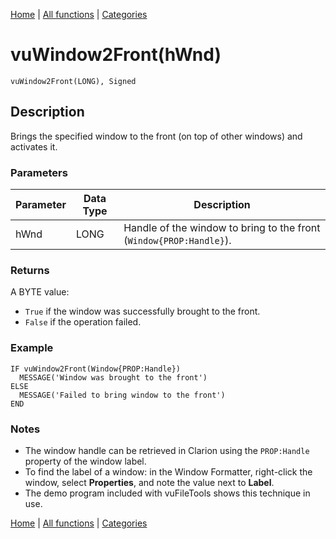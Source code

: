 [Home](../index.md) | [All functions](index.md) | [Categories](../categories/index.md)

# vuWindow2Front(hWnd)

```Prototype
vuWindow2Front(LONG), Signed
```


## Description
Brings the specified window to the front (on top of other windows) and activates it.

### Parameters

| Parameter | Data Type | Description                                                   |
|-----------|-----------|---------------------------------------------------------------|
| hWnd      | LONG      | Handle of the window to bring to the front (`Window{PROP:Handle}`). |

### Returns
A BYTE value:  
- `True` if the window was successfully brought to the front.  
- `False` if the operation failed.

### Example

```Clarion
IF vuWindow2Front(Window{PROP:Handle})
  MESSAGE('Window was brought to the front')
ELSE
  MESSAGE('Failed to bring window to the front')
END
```

### Notes
- The window handle can be retrieved in Clarion using the `PROP:Handle` property of the window label.  
- To find the label of a window: in the Window Formatter, right-click the window, select **Properties**, and note the value next to **Label**.  
- The demo program included with vuFileTools shows this technique in use.

[Home](../index.md) | [All functions](index.md) | [Categories](../categories/index.md)
